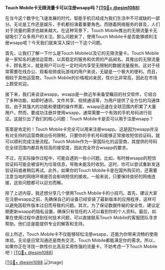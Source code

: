 **Touch Mobile卡无限流量卡可以注册wsapp吗？[[TG💪+ @esim1088](https://t.me/s/esim1088)]**

在当今这个数字化飞速发展的时代，智能手机已经成为我们生活中不可或缺的一部分。无论是工作还是娱乐，手机都扮演着重要角色。而随着网络服务的普及，人们对于流量的需求也越来越大。在这种背景下，Touch Mobile推出的无限流量卡无疑吸引了众多用户的关注。那么问题来了，使用Touch Mobile卡是否能够顺利注册wsapp呢？今天我们就来深入探讨一下这个问题。

首先，让我们了解一下什么是Touch Mobile以及它的无限流量卡。Touch Mobile是一家知名的通信运营商，以其稳定的服务和优质的产品闻名。其推出的无限流量卡，顾名思义，就是用户可以在一定时间内享受无限制的数据流量服务。这对于经常需要在线办公、观看视频或玩游戏的用户来说，无疑是一个极大的便利。而且，相较于其他运营商，Touch Mobile的价格相对亲民，性价比非常高，因此在市场上颇受欢迎。

接下来，我们来谈谈wsapp。wsapp是一款近年来备受瞩目的社交软件，它结合了多种功能，如即时通讯、文件共享、视频通话等，为用户提供了全方位的沟通体验。由于其强大的功能和便捷的操作界面，wsapp迅速在全球范围内积累了大量用户。然而，要成功注册并使用wsapp，通常需要一个有效的手机号码进行验证。这就引出了我们的核心问题：Touch Mobile卡是否可以用于注册wsapp？

答案是肯定的！Touch Mobile卡完全可以用来注册wsapp。这是因为wsapp并没有对支持的运营商做出任何限制，只要你的手机号码能够正常接收短信验证码，就可以顺利完成注册流程。Touch Mobile作为一家国际化的运营商，其提供的号码在全球范围内都具有较高的接受度，因此完全符合wsapp的要求。

不过，在实际操作过程中，可能会遇到一些小问题。比如，有时候wsapp的短信验证码可能会被误判为垃圾信息，导致未能及时收到。这时，你可以尝试重新发送验证码或者稍后再试。此外，如果你的Touch Mobile卡是在国外购买的，还需要注意当地的网络环境是否会影响短信的接收。一般来说，只要保持良好的网络连接，这些问题都可以迎刃而解。

除了上述内容，我还想分享几个使用Touch Mobile卡的小技巧。首先，建议大家在注册wsapp之前，先确保自己的设备已经安装了最新版本的应用程序，这样可以避免因软件版本过旧而导致的问题。其次，为了保证数据传输的安全性，建议定期更新wsapp的隐私设置，确保只有信任的人可以看到你的个人资料。最后，如果在使用过程中遇到任何技术问题，可以直接联系Touch Mobile的客服团队寻求帮助，他们总是能提供专业的解答和支持。

综上所述，Touch Mobile卡不仅能够轻松注册wsapp，还能为你带来流畅的使用体验。无论是日常沟通还是商务交流，Touch Mobile都能满足你的需求。所以，如果你正在寻找一款性价比高且实用性强的流量卡，不妨考虑一下Touch Mobile吧！[[TG💪+ @esim1088](https://t.me/s/esim1088)]

[[TG💪+ @esim1088](https://t.me/s/esim1088) ![Image](https://i.postimg.cc/4NQfJmqS/Snipaste-2025-05-13-00-14-12.png)]